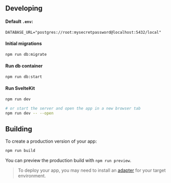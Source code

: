 ## Developing

#### Default `.env`:
```
DATABASE_URL="postgres://root:mysecretpassword@localhost:5432/local"
```

#### Initial migrations
```bash
npm run db:migrate
```

#### Run db container
```bash
npm run db:start
```

#### Run SvelteKit
```bash
npm run dev

# or start the server and open the app in a new browser tab
npm run dev -- --open
```

## Building

To create a production version of your app:

```bash
npm run build
```

You can preview the production build with `npm run preview`.

> To deploy your app, you may need to install an [adapter](https://svelte.dev/docs/kit/adapters) for your target environment.

